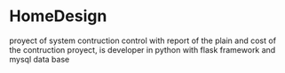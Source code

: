 # HomeDesign
proyect of system contruction control with report of the plain and cost of the contruction proyect, is developer in python with flask framework and mysql data base
